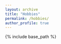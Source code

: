 ```yaml
---
layout: archive
title: "Hobbies"
permalink: /hobbies/
author_profile: true
---
```


{% include base_path %}
